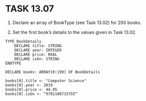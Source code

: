 # TASK 13.07

1. Declare an array of BookType (see Task 13.02) for 200 books.

2. Set the first book’s details to the values given in Task 13.02.

```
TYPE BookDetails
    DECLARE title: STRING
    DECLARE year: INTEGER
    DECLARE price: REAL
    DECLARE isbn: STRING
ENDTYPE

DECLARE books: ARRAY[0:199] OF BookDetails

books[0].title <- "Computer Science"
books[0].year <- 2019
books[0].price <- 44.95
books[0].isbn <- “9781108733755”
```
